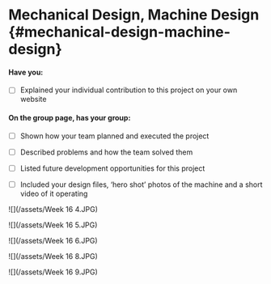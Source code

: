 # Mechanical Design, Machine Design {#mechanical-design-machine-design}

#### Have you:

* [ ] Explained your individual contribution to this project on your own website

#### On the group page, has your group:

* [ ] Shown how your team planned and executed the project

* [ ] Described problems and how the team solved them

* [ ] Listed future development opportunities for this project

* [ ] Included your design files, ‘hero shot’ photos of the machine and a short video of it operating

![](/assets/Week 16 4.JPG)

![](/assets/Week 16 5.JPG)

![](/assets/Week 16 6.JPG)

![](/assets/Week 16 8.JPG)

![](/assets/Week 16 9.JPG)



